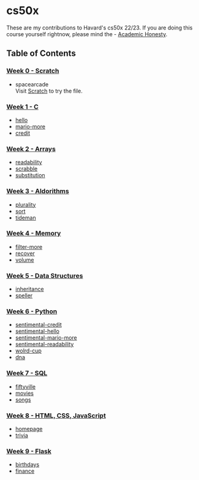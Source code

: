 # cs50x

These are my contributions to Havard's cs50x 22/23. If you are doing this course yourself rightnow, please mind the - [Academic Honesty](https://cs50.harvard.edu/x/2023/honesty/).

## Table of Contents

### [Week 0 - Scratch](https://github.com/Oneiros96/cs50x/tree/main/Week%200%20-%20Scratch)


- spacearcade<br>
Visit [Scratch](https://scratch.mit.edu/) to try the file.


### [Week 1 - C](https://github.com/Oneiros96/cs50x/tree/main/Week%201%20-%20C)

   - [hello](https://github.com/Oneiros96/cs50x/tree/main/Week%201%20-%20C/hello)
   - [mario-more](https://github.com/Oneiros96/cs50x/tree/main/Week%201%20-%20C/mario-more)
   - [credit](https://github.com/Oneiros96/cs50x/tree/main/Week%201%20-%20C/credit)


### [Week 2 - Arrays](https://github.com/Oneiros96/cs50x/tree/main/Week%202%20-%20Arrays)

   - [readability](https://github.com/Oneiros96/cs50x/tree/main/Week%202%20-%20Arrays/readability)
   - [scrabble](https://github.com/Oneiros96/cs50x/tree/main/Week%202%20-%20Arrays/scrabble)
   - [substitution](https://github.com/Oneiros96/cs50x/tree/main/Week%202%20-%20Arrays/substitution)


### [Week 3 - Aldorithms](https://github.com/Oneiros96/cs50x/tree/main/Week%203%20-%20Algorithms)


   - [plurality](https://github.com/Oneiros96/cs50x/tree/main/Week%203%20-%20Algorithms/plurality)
   - [sort](https://github.com/Oneiros96/cs50x/tree/main/Week%203%20-%20Algorithms/sort)
   - [tideman](https://github.com/Oneiros96/cs50x/tree/main/Week%203%20-%20Algorithms/tideman)


### [Week 4 - Memory](https://github.com/Oneiros96/cs50x/tree/main/Week%204%20-%20Memory)


   - [filter-more](https://github.com/Oneiros96/cs50x/tree/main/Week%204%20-%20Memory/filter-more)
   - [recover](https://github.com/Oneiros96/cs50x/tree/main/Week%204%20-%20Memory/recover)
   - [volume](https://github.com/Oneiros96/cs50x/tree/main/Week%204%20-%20Memory/volume)


### [Week 5 - Data Structures](https://github.com/Oneiros96/cs50x/tree/main/Week%205%20-%20Data%20Structures)


   - [inheritance](https://github.com/Oneiros96/cs50x/tree/main/Week%205%20-%20Data%20Structures/inheritance)
   - [speller](https://github.com/Oneiros96/cs50x/tree/main/Week%205%20-%20Data%20Structures/speller)


### [Week 6 - Python](https://github.com/Oneiros96/cs50x/tree/main/Week%206%20-%20Python)


   - [sentimental-credit](https://github.com/Oneiros96/cs50x/tree/main/Week%206%20-%20Python/sentimental-credit)
   - [sentimental-hello](https://github.com/Oneiros96/cs50x/tree/main/Week%206%20-%20Python/sentimental-hello)
   - [sentimental-mario-more](https://github.com/Oneiros96/cs50x/tree/main/Week%206%20-%20Python/sentimental-mario-more)
   - [sentimental-readability](https://github.com/Oneiros96/cs50x/tree/main/Week%206%20-%20Python/sentimental-readability)
   - [wolrd-cup](https://github.com/Oneiros96/cs50x/tree/main/Week%206%20-%20Python/world-cup)
   - [dna](https://github.com/Oneiros96/cs50x/tree/main/Week%206%20-%20Python/dna)


### [Week 7 - SQL](https://github.com/Oneiros96/cs50x/tree/main/Week%207%20-%20Sql)


   - [fiftyville](https://github.com/Oneiros96/cs50x/tree/main/Week%207%20-%20Sql/fiftyville)
   - [movies](https://github.com/Oneiros96/cs50x/tree/main/Week%207%20-%20Sql/movies)
   - [songs](https://github.com/Oneiros96/cs50x/tree/main/Week%207%20-%20Sql/songs)


### [Week 8 - HTML, CSS, JavaScript](https://github.com/Oneiros96/cs50x/tree/main/Week%208%20-%20Html%2C%20CSS%2C%20JavaScript)


   - [homepage](https://github.com/Oneiros96/cs50x/tree/main/Week%208%20-%20Html%2C%20CSS%2C%20JavaScript/homepage)
   - [trivia](https://github.com/Oneiros96/cs50x/tree/main/Week%208%20-%20Html%2C%20CSS%2C%20JavaScript/trivia)


### [Week 9 - Flask](https://github.com/Oneiros96/cs50x/tree/main/Week%209%20-%20Flask/)


   - [birthdays](https://github.com/Oneiros96/cs50x/tree/main/Week%209%20-%20Flask/birthdays)
   - [finance](https://github.com/Oneiros96/cs50x/tree/main/Week%209%20-%20Flask/finance)
    
